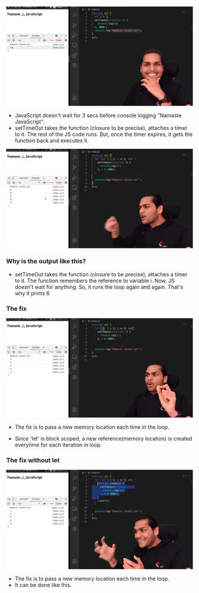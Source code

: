![alt text](image.png)

- JavaScript doesn't wait for 3 secs before console logging "Namaste JavaScript".
- setTimeOut takes the function (closure to be precise), attaches a timer to it. The rest of the JS code runs. But, once the timer expires, it gets the function back and executes it.


![alt text](image-1.png)

### Why is the output like this?

- setTimeOut takes the function (closure to be precise), attaches a timer to it. The function remembers the reference to variable i. Now, JS doesn't wait for anything. So, it runs the loop again and again. That's why it prints 6


### The fix
![alt text](image-2.png)

- The fix is to pass a new memory location each time in the loop.

- Since 'let' is block scoped, a new reference(memory location) is created everytime for each iteration in loop.

### The fix without let

![alt text](image-3.png)
  
- The fix is to pass a new memory location each time in the loop.
- It can be done like this.